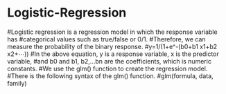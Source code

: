 # Logistic-Regression
#Logistic regression is a regression model in which the response variable has  #categorical values such as true/false or 0/1.  #Therefore, we can measure the probability of the binary response. #y=1/(1+e^-(b0+b1 x1+b2 x2+⋯)) #In the above equation, y is a response variable, x is the predictor variable,  #and b0 and b1, b2,...bn are the coefficients, which is numeric constants.  #We use the glm() function to create the regression model. #There is the following syntax of the glm() function. #glm(formula, data, family)  
